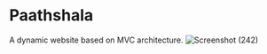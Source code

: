 # Paathshala
A dynamic website based on MVC architecture.
![Screenshot (242)](https://user-images.githubusercontent.com/85827404/132051885-4cf3c9de-5e80-46fd-8217-c7cf74c7a6b0.png)

